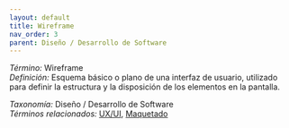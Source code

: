 ```yaml
---
layout: default
title: Wireframe
nav_order: 3
parent: Diseño / Desarrollo de Software
---
```


*Término:* Wireframe  
*Definición:* Esquema básico o plano de una interfaz de usuario, utilizado para definir la estructura y la disposición de los elementos en la pantalla.

*Taxonomía:* Diseño / Desarrollo de Software  
*Términos relacionados:* [UX/UI](https://maleniski.github.io/diccionario-angl-tec-mx/docs/alfabeticamente/U/uxui/), [Maquetado](https://maleniski.github.io/diccionario-angl-tec-mx/docs/alfabeticamente/M/maquetado/)
